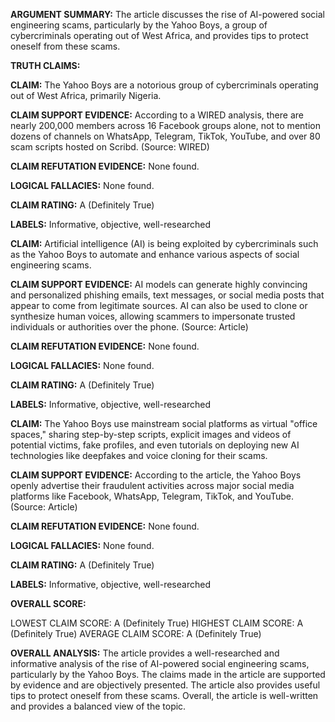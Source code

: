 **ARGUMENT SUMMARY:** The article discusses the rise of AI-powered social engineering scams, particularly by the Yahoo Boys, a group of cybercriminals operating out of West Africa, and provides tips to protect oneself from these scams.

**TRUTH CLAIMS:**

**CLAIM:** The Yahoo Boys are a notorious group of cybercriminals operating out of West Africa, primarily Nigeria.

**CLAIM SUPPORT EVIDENCE:** According to a WIRED analysis, there are nearly 200,000 members across 16 Facebook groups alone, not to mention dozens of channels on WhatsApp, Telegram, TikTok, YouTube, and over 80 scam scripts hosted on Scribd. (Source: WIRED)

**CLAIM REFUTATION EVIDENCE:** None found.

**LOGICAL FALLACIES:** None found.

**CLAIM RATING:** A (Definitely True)

**LABELS:** Informative, objective, well-researched

**CLAIM:** Artificial intelligence (AI) is being exploited by cybercriminals such as the Yahoo Boys to automate and enhance various aspects of social engineering scams.

**CLAIM SUPPORT EVIDENCE:** AI models can generate highly convincing and personalized phishing emails, text messages, or social media posts that appear to come from legitimate sources. AI can also be used to clone or synthesize human voices, allowing scammers to impersonate trusted individuals or authorities over the phone. (Source: Article)

**CLAIM REFUTATION EVIDENCE:** None found.

**LOGICAL FALLACIES:** None found.

**CLAIM RATING:** A (Definitely True)

**LABELS:** Informative, objective, well-researched

**CLAIM:** The Yahoo Boys use mainstream social platforms as virtual "office spaces," sharing step-by-step scripts, explicit images and videos of potential victims, fake profiles, and even tutorials on deploying new AI technologies like deepfakes and voice cloning for their scams.

**CLAIM SUPPORT EVIDENCE:** According to the article, the Yahoo Boys openly advertise their fraudulent activities across major social media platforms like Facebook, WhatsApp, Telegram, TikTok, and YouTube. (Source: Article)

**CLAIM REFUTATION EVIDENCE:** None found.

**LOGICAL FALLACIES:** None found.

**CLAIM RATING:** A (Definitely True)

**LABELS:** Informative, objective, well-researched

**OVERALL SCORE:**

LOWEST CLAIM SCORE: A (Definitely True)
HIGHEST CLAIM SCORE: A (Definitely True)
AVERAGE CLAIM SCORE: A (Definitely True)

**OVERALL ANALYSIS:** The article provides a well-researched and informative analysis of the rise of AI-powered social engineering scams, particularly by the Yahoo Boys. The claims made in the article are supported by evidence and are objectively presented. The article also provides useful tips to protect oneself from these scams. Overall, the article is well-written and provides a balanced view of the topic.
